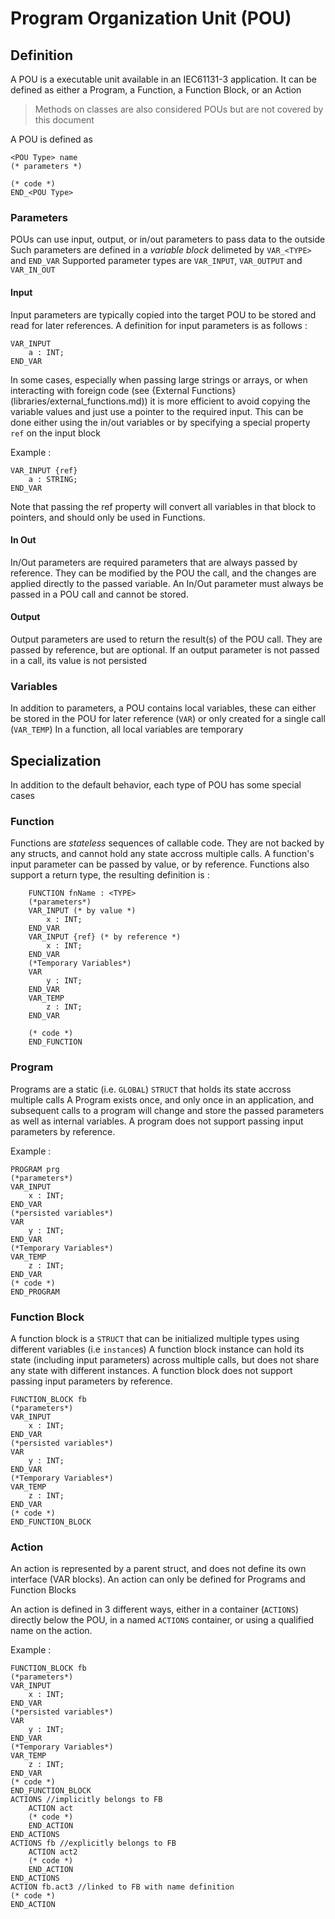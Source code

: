 # Program Organization Unit (POU)

## Definition

A POU is a executable unit available in an IEC61131-3 application.
It can be defined as either a Program, a Function, a Function Block, or an Action

> Methods on classes are also considered POUs but are not covered by this document

A POU is defined as 

```iecst
<POU Type> name 
(* parameters *)

(* code *)
END_<POU Type>
```

### Parameters

POUs can use input, output, or in/out parameters to pass data to the outside
Such parameters are defined in a _variable block_  delimeted by `VAR_<TYPE>` and `END_VAR`
Supported parameter types are `VAR_INPUT`, `VAR_OUTPUT` and `VAR_IN_OUT`

#### Input
Input parameters are typically copied into the target POU to be stored and read for later references.
A definition for input parameters is as follows : 

```iecst
VAR_INPUT
    a : INT;
END_VAR
```

In some cases, especially when passing large strings or arrays, or when interacting with foreign code (see {External Functions}(libraries/external_functions.md)) it is more efficient to avoid copying the variable values and just use a pointer to the required input. This can be done either using the in/out variables or by specifying a special property `ref` on the input block 

Example : 

```iecst
VAR_INPUT {ref}
    a : STRING;
END_VAR
```

Note that passing the ref property will convert all variables in that block to pointers, and should only be used in Functions.

#### In Out

In/Out parameters are required parameters that are always passed by reference. They can be modified by the POU the call, and the changes are applied directly to the passed variable.
An In/Out parameter must always be passed in a POU call and cannot be stored.

#### Output

Output parameters are used to return the result(s) of the POU call. 
They are passed by reference, but are optional.
If an output parameter is not passed in a call, its value is not persisted

### Variables

In addition to parameters, a POU contains local variables, these can either be stored in the POU for later reference (`VAR`) or only created for a single call (`VAR_TEMP`)
In a function, all local variables are temporary

## Specialization

In addition to the default behavior, each type of POU has some special cases

### Function

Functions are _stateless_ sequences of callable code. They are not backed by any structs, and cannot hold any state accross multiple calls.
A function's input parameter can be passed by value, or by reference.
Functions also support a return type, the resulting definition is : 
```iecst
    FUNCTION fnName : <TYPE>
    (*parameters*)
    VAR_INPUT (* by value *)
        x : INT;
    END_VAR
    VAR_INPUT {ref} (* by reference *)
        x : INT;
    END_VAR
    (*Temporary Variables*)
    VAR
        y : INT;
    END_VAR
    VAR_TEMP
        z : INT;
    END_VAR

    (* code *)
    END_FUNCTION
```

### Program

Programs are a static (i.e. `GLOBAL`) `STRUCT` that holds its state accross multiple calls
A Program exists once, and only once in an application, and subsequent calls to a program will change and store the passed parameters as well as internal variables.
A program does not support passing input parameters by reference.

Example : 

```iecst
PROGRAM prg 
(*parameters*)
VAR_INPUT
    x : INT;
END_VAR
(*persisted variables*)
VAR
    y : INT;
END_VAR
(*Temporary Variables*)
VAR_TEMP
    z : INT;
END_VAR
(* code *)
END_PROGRAM
```

### Function Block

A function block is a `STRUCT` that can be initialized multiple types using different variables (i.e `instance`s)
A function block instance can hold its state (including input parameters) across multiple calls, but does not share any state with different instances.
A function block does not support passing input parameters by reference.

```iecst
FUNCTION_BLOCK fb
(*parameters*)
VAR_INPUT
    x : INT;
END_VAR
(*persisted variables*)
VAR
    y : INT;
END_VAR
(*Temporary Variables*)
VAR_TEMP
    z : INT;
END_VAR
(* code *)
END_FUNCTION_BLOCK
```

### Action

An action is represented by a parent struct, and does not define its own interface (VAR blocks).
An action can only be defined for Programs and Function Blocks

An action is defined in 3 different ways, either in a container (`ACTIONS`) directly below the POU, in a named `ACTIONS` container, or using a qualified name on the action.

Example : 

```iecst
FUNCTION_BLOCK fb
(*parameters*)
VAR_INPUT
    x : INT;
END_VAR
(*persisted variables*)
VAR
    y : INT;
END_VAR
(*Temporary Variables*)
VAR_TEMP
    z : INT;
END_VAR
(* code *)
END_FUNCTION_BLOCK
ACTIONS //implicitly belongs to FB
    ACTION act
    (* code *)
    END_ACTION
END_ACTIONS
ACTIONS fb //explicitly belongs to FB
    ACTION act2
    (* code *)
    END_ACTION
END_ACTIONS
ACTION fb.act3 //linked to FB with name definition
(* code *)
END_ACTION
```